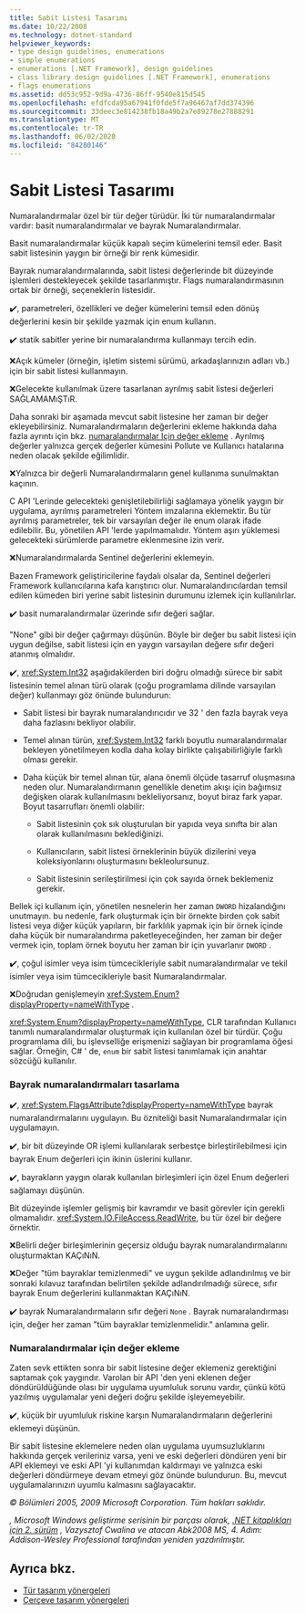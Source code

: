 ```yaml
---
title: Sabit Listesi Tasarımı
ms.date: 10/22/2008
ms.technology: dotnet-standard
helpviewer_keywords:
- type design guidelines, enumerations
- simple enumerations
- enumerations [.NET Framework], design guidelines
- class library design guidelines [.NET Framework], enumerations
- flags enumerations
ms.assetid: dd53c952-9d9a-4736-86ff-9540e815d545
ms.openlocfilehash: efdfcda95a67941f0fde5f7a96467af7dd374396
ms.sourcegitcommit: 33deec3e814238fb18a49b2a7e89278e27888291
ms.translationtype: MT
ms.contentlocale: tr-TR
ms.lasthandoff: 06/02/2020
ms.locfileid: "84280146"
---
```

# <a name="enum-design"></a>Sabit Listesi Tasarımı

Numaralandırmalar özel bir tür değer türüdür. İki tür numaralandırmalar vardır: basit numaralandırmalar ve bayrak Numaralandırmalar.

Basit numaralandırmalar küçük kapalı seçim kümelerini temsil eder. Basit sabit listesinin yaygın bir örneği bir renk kümesidir.

Bayrak numaralandırmalarında, sabit listesi değerlerinde bit düzeyinde işlemleri destekleyecek şekilde tasarlanmıştır. Flags numaralandırmasının ortak bir örneği, seçeneklerin listesidir.

✔️, parametreleri, özellikleri ve değer kümelerini temsil eden dönüş değerlerini kesin bir şekilde yazmak için enum kullanın.

✔️ statik sabitler yerine bir numaralandırma kullanmayı tercih edin.

❌Açık kümeler (örneğin, işletim sistemi sürümü, arkadaşlarınızın adları vb.) için bir sabit listesi kullanmayın.

❌Gelecekte kullanılmak üzere tasarlanan ayrılmış sabit listesi değerleri SAĞLAMAMıŞTıR.

Daha sonraki bir aşamada mevcut sabit listesine her zaman bir değer ekleyebilirsiniz. Numaralandırmaların değerlerini ekleme hakkında daha fazla ayrıntı için bkz. [numaralandırmalar Için değer ekleme](#add_value) . Ayrılmış değerler yalnızca gerçek değerler kümesini Pollute ve Kullanıcı hatalarına neden olacak şekilde eğilimlidir.

❌Yalnızca bir değerli Numaralandırmaların genel kullanıma sunulmaktan kaçının.

C API 'Lerinde gelecekteki genişletilebilirliği sağlamaya yönelik yaygın bir uygulama, ayrılmış parametreleri Yöntem imzalarına eklemektir. Bu tür ayrılmış parametreler, tek bir varsayılan değer ile enum olarak ifade edilebilir. Bu, yönetilen API 'lerde yapılmamalıdır. Yöntem aşırı yüklemesi gelecekteki sürümlerde parametre eklenmesine izin verir.

❌Numaralandırmalarda Sentinel değerlerini eklemeyin.

Bazen Framework geliştiricilerine faydalı olsalar da, Sentinel değerleri Framework kullanıcılarına kafa karıştırıcı olur. Numaralandırıcılardan temsil edilen kümeden biri yerine sabit listesinin durumunu izlemek için kullanılırlar.

✔️ basit numaralandırmalar üzerinde sıfır değeri sağlar.

"None" gibi bir değer çağırmayı düşünün. Böyle bir değer bu sabit listesi için uygun değilse, sabit listesi için en yaygın varsayılan değere sıfır değeri atanmış olmalıdır.

✔️, <xref:System.Int32> aşağıdakilerden biri doğru olmadığı sürece bir sabit listesinin temel alınan türü olarak (çoğu programlama dilinde varsayılan değer) kullanmayı göz önünde bulundurun:

- Sabit listesi bir bayrak numaralandırıcıdır ve 32 ' den fazla bayrak veya daha fazlasını bekliyor olabilir.

- Temel alınan türün, <xref:System.Int32> farklı boyutlu numaralandırmalar bekleyen yönetilmeyen kodla daha kolay birlikte çalışabilirliğiyle farklı olması gerekir.

- Daha küçük bir temel alınan tür, alana önemli ölçüde tasarruf oluşmasına neden olur. Numaralandırmanın genellikle denetim akışı için bağımsız değişken olarak kullanılmasını bekleliyorsanız, boyut biraz fark yapar. Boyut tasarrufları önemli olabilir:

  - Sabit listesinin çok sık oluşturulan bir yapıda veya sınıfta bir alan olarak kullanılmasını beklediğinizi.

  - Kullanıcıların, sabit listesi örneklerinin büyük dizilerini veya koleksiyonlarını oluşturmasını bekleolursunuz.

  - Sabit listesinin serileştirilmesi için çok sayıda örnek beklemeniz gerekir.

Bellek içi kullanım için, yönetilen nesnelerin her zaman `DWORD` hizalandığını unutmayın. bu nedenle, fark oluşturmak için bir örnekte birden çok sabit listesi veya diğer küçük yapıların, bir farklılık yapmak için bir örnek içinde daha küçük bir numaralandırma paketleyeceğinden, her zaman bir değer vermek için, toplam örnek boyutu her zaman bir için yuvarlanır `DWORD` .

✔️, çoğul isimler veya isim tümcecikleriyle sabit numaralandırmalar ve tekil isimler veya isim tümcecikleriyle basit Numaralandırmalar.

❌Doğrudan genişlemeyin <xref:System.Enum?displayProperty=nameWithType> .

<xref:System.Enum?displayProperty=nameWithType>, CLR tarafından Kullanıcı tanımlı numaralandırmalar oluşturmak için kullanılan özel bir türdür. Çoğu programlama dili, bu işlevselliğe erişmenizi sağlayan bir programlama öğesi sağlar. Örneğin, C# ' de, `enum` bir sabit listesi tanımlamak için anahtar sözcüğü kullanılır.

<a name="design"></a>

### <a name="designing-flag-enums"></a>Bayrak numaralandırmaları tasarlama

✔️, <xref:System.FlagsAttribute?displayProperty=nameWithType> bayrak numaralandırmalarını uygulayın. Bu özniteliği basit Numaralandırmalar için uygulamayın.

✔️, bir bit düzeyinde OR işlemi kullanılarak serbestçe birleştirilebilmesi için bayrak Enum değerleri için ikinin üslerini kullanır.

✔️, bayrakların yaygın olarak kullanılan birleşimleri için özel Enum değerleri sağlamayı düşünün.

Bit düzeyinde işlemler gelişmiş bir kavramdır ve basit görevler için gerekli olmamalıdır. <xref:System.IO.FileAccess.ReadWrite>, bu tür özel bir değere örnektir.

❌Belirli değer birleşimlerinin geçersiz olduğu bayrak numaralandırmalarını oluşturmaktan KAÇıNıN.

❌Değer "tüm bayraklar temizlenmedi" ve uygun şekilde adlandırılmış ve bir sonraki kılavuz tarafından belirtilen şekilde adlandırılmadığı sürece, sıfır bayrak Enum değerlerini kullanmaktan KAÇıNıN.

✔️ bayrak Numaralandırmaların sıfır değeri `None` . Bayrak numaralandırması için, değer her zaman "tüm bayraklar temizlenmelidir." anlamına gelir.

<a name="add_value"></a>

### <a name="adding-value-to-enums"></a>Numaralandırmalar için değer ekleme

Zaten sevk ettikten sonra bir sabit listesine değer eklemeniz gerektiğini saptamak çok yaygındır. Varolan bir API 'den yeni eklenen değer döndürüldüğünde olası bir uygulama uyumluluk sorunu vardır, çünkü kötü yazılmış uygulamalar yeni değeri doğru şekilde işleyemeyebilir.

✔️, küçük bir uyumluluk riskine karşın Numaralandırmaların değerlerini eklemeyi düşünün.

Bir sabit listesine eklemelere neden olan uygulama uyumsuzluklarını hakkında gerçek verileriniz varsa, yeni ve eski değerleri döndüren yeni bir API eklemeyi ve eski API 'yi kullanımdan kaldırmayı ve yalnızca eski değerleri döndürmeye devam etmeyi göz önünde bulundurun. Bu, mevcut uygulamalarınızın uyumlu kalmasını sağlayacaktır.

*© Bölümleri 2005, 2009 Microsoft Corporation. Tüm hakları saklıdır.*

*, Microsoft Windows geliştirme serisinin bir parçası olarak, [.NET kitaplıkları için 2. sürüm](https://www.informit.com/store/framework-design-guidelines-conventions-idioms-and-9780321545619) , Vazysztof Cwalina ve atacan Abk2008 MS, 4. Adım: Addison-Wesley Professional tarafından yeniden yazdırılmıştır.*

## <a name="see-also"></a>Ayrıca bkz.

- [Tür tasarım yönergeleri](type.md)
- [Çerçeve tasarım yönergeleri](index.md)
